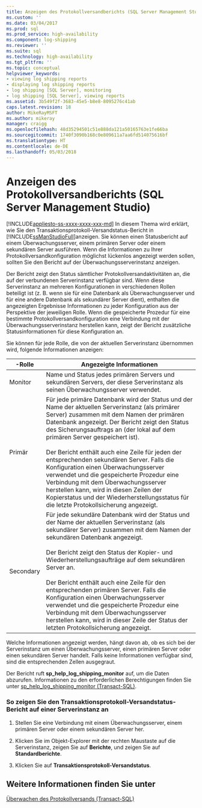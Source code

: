 ```yaml
---
title: Anzeigen des Protokollversandberichts (SQL Server Management Studio) | Microsoft-Dokumentation
ms.custom: ''
ms.date: 03/04/2017
ms.prod: sql
ms.prod_service: high-availability
ms.component: log-shipping
ms.reviewer: ''
ms.suite: sql
ms.technology: high-availability
ms.tgt_pltfrm: ''
ms.topic: conceptual
helpviewer_keywords:
- viewing log shipping reports
- displaying log shipping reports
- log shipping [SQL Server], monitoring
- log shipping [SQL Server], viewing reports
ms.assetid: 3b549f2f-3683-45e5-b8e8-8095276c41ab
caps.latest.revision: 18
author: MikeRayMSFT
ms.author: mikeray
manager: craigg
ms.openlocfilehash: 48d35294501c51e888da121a50165763e1fe66ba
ms.sourcegitcommit: 1740f3090b168c0e809611a7aa6fd514075616bf
ms.translationtype: HT
ms.contentlocale: de-DE
ms.lasthandoff: 05/03/2018
---
```

# <a name="view-the-log-shipping-report-sql-server-management-studio"></a>Anzeigen des Protokollversandberichts (SQL Server Management Studio)
[!INCLUDE[appliesto-ss-xxxx-xxxx-xxx-md](../../includes/appliesto-ss-xxxx-xxxx-xxx-md.md)]
  In diesem Thema wird erklärt, wie Sie den Transaktionsprotokoll-Versandstatus-Bericht in [!INCLUDE[ssManStudioFull](../../includes/ssmanstudiofull-md.md)]anzeigen. Sie können einen Statusbericht auf einem Überwachungsserver, einem primären Server oder einem sekundären Server ausführen. Wenn die Informationen zu Ihrer Protokollversandkonfiguration möglichst lückenlos angezeigt werden sollen, sollten Sie den Bericht auf der Überwachungsserverinstanz anzeigen.  
  
 Der Bericht zeigt den Status sämtlicher Protokollversandaktivitäten an, die auf der verbundenen Serverinstanz verfügbar sind. Wenn diese Serverinstanz an mehreren Konfigurationen in verschiedenen Rollen beteiligt ist (z. B. wenn sie für eine Datenbank als Überwachungsserver und für eine andere Datenbank als sekundärer Server dient), enthalten die angezeigten Ergebnisse Informationen zu jeder Konfiguration aus der Perspektive der jeweiligen Rolle. Wenn die gespeicherte Prozedur für eine bestimmte Protokollversandkonfiguration eine Verbindung mit der Überwachungsserverinstanz herstellen kann, zeigt der Bericht zusätzliche Statusinformationen für diese Konfiguration an.  
  
 Sie können für jede Rolle, die von der aktuellen Serverinstanz übernommen wird, folgende Informationen anzeigen:  
  
|-Rolle|Angezeigte Informationen|  
|----------|---------------------------|  
|Monitor|Name und Status jedes primären Servers und sekundären Servers, der diese Serverinstanz als seinen Überwachungsserver verwendet.|  
|Primär|Für jede primäre Datenbank wird der Status und der Name der aktuellen Serverinstanz (als primärer Server) zusammen mit dem Namen der primären Datenbank angezeigt. Der Bericht zeigt den Status des Sicherungsauftrags an (der lokal auf dem primären Server gespeichert ist).<br /><br /> Der Bericht enthält auch eine Zeile für jeden der entsprechenden sekundären Server. Falls die Konfiguration einen Überwachungsserver verwendet und die gespeicherte Prozedur eine Verbindung mit dem Überwachungsserver herstellen kann, wird in diesen Zeilen der Kopierstatus und der Wiederherstellungsstatus für die letzte Protokollsicherung angezeigt.|  
|Secondary|Für jede sekundäre Datenbank wird der Status und der Name der aktuellen Serverinstanz (als sekundärer Server) zusammen mit dem Namen der sekundären Datenbank angezeigt.<br /><br /> Der Bericht zeigt den Status der Kopier- und Wiederherstellungsaufträge auf dem sekundären Server an.<br /><br /> Der Bericht enthält auch eine Zeile für den entsprechenden primären Server. Falls die Konfiguration einen Überwachungsserver verwendet und die gespeicherte Prozedur eine Verbindung mit dem Überwachungsserver herstellen kann, wird in dieser Zeile der Status der letzten Protokollsicherung angezeigt.|  
  
 Welche Informationen angezeigt werden, hängt davon ab, ob es sich bei der Serverinstanz um einen Überwachungsserver, einen primären Server oder einen sekundären Server handelt. Falls keine Informationen verfügbar sind, sind die entsprechenden Zellen ausgegraut.  
  
 Der Bericht ruft **sp_help_log_shipping_monitor** auf, um die Daten abzurufen. Informationen zu den erforderlichen Berechtigungen finden Sie unter [sp_help_log_shipping_monitor &#40;Transact-SQL&#41;](../../relational-databases/system-stored-procedures/sp-help-log-shipping-monitor-transact-sql.md).  
  
### <a name="to-display-the-transaction-log-shipping-status-report-on-a-server-instance"></a>So zeigen Sie den Transaktionsprotokoll-Versandstatus-Bericht auf einer Serverinstanz an  
  
1.  Stellen Sie eine Verbindung mit einem Überwachungsserver, einem primären Server oder einem sekundären Server her.  
  
2.  Klicken Sie im Objekt-Explorer mit der rechten Maustaste auf die Serverinstanz, zeigen Sie auf **Berichte**, und zeigen Sie auf **Standardberichte**.  
  
3.  Klicken Sie auf **Transaktionsprotokoll-Versandstatus**.  
  
## <a name="see-also"></a>Weitere Informationen finden Sie unter  
 [Überwachen des Protokollversands &#40;Transact-SQL&#41;](../../database-engine/log-shipping/monitor-log-shipping-transact-sql.md)  
  
  
